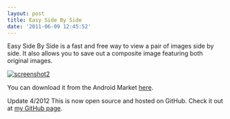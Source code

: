```yaml
---
layout: post
title: Easy Side By Side
date: '2011-06-09 12:45:52'
---
```



Easy Side By Side is a fast and free way to view a pair of images side by side. It also allows you to save out a composite image featuring both original images.

[![](http://66.147.244.180/~hunterda/content/images/2011/06/screenshot217-180x300.png "screenshot2")](http://66.147.244.180/~hunterda/content/images/2011/06/screenshot217.png)

You can download it from the Android Market [here](https://market.android.com/details?id=com.hunterdavis.easysidebyside).

Update 4/2012 This is now open source and hosted on GitHub. Check it out at [my GitHub page](https://github.com/huntergdavis).


